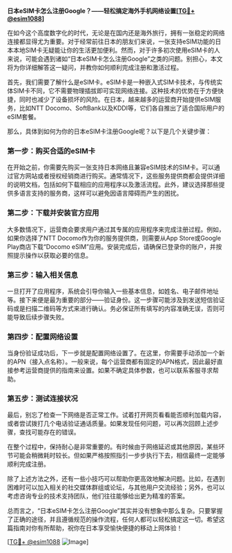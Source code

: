 **日本eSIM卡怎么注册Google？——轻松搞定海外手机网络设置[[TG💪+ @esim1088](https://t.me/s/esim1088)]**

在如今这个高度数字化的时代，无论是在国内还是海外旅行，拥有一张稳定的网络连接都显得尤为重要。对于经常前往日本的朋友们来说，一张支持eSIM功能的日本本地SIM卡无疑能让你的生活更加便利。然而，对于许多初次使用eSIM卡的人来说，可能会遇到诸如“日本eSIM卡怎么注册Google”之类的问题。别担心，本文将为你详细解答这一疑问，并教你如何顺利完成注册和激活过程。

首先，我们需要了解什么是eSIM卡。eSIM卡是一种嵌入式SIM卡技术，与传统实体SIM卡不同，它不需要物理插拔即可实现网络连接。这种技术的优势在于方便快捷，同时也减少了设备损坏的风险。在日本，越来越多的运营商开始提供eSIM服务，比如NTT Docomo、SoftBank以及KDDI等，它们各自推出了适合国际用户的eSIM套餐。

那么，具体到如何为你的日本eSIM卡注册Google呢？以下是几个关键步骤：

### 第一步：购买合适的eSIM卡

在开始之前，你需要先购买一张支持日本网络且兼容eSIM技术的SIM卡。可以通过官方网站或者授权经销商进行购买。通常情况下，这些服务提供商都会提供详细的说明文档，包括如何下载相应的应用程序以及激活流程。此外，建议选择那些提供多语言支持的服务商，这样可以避免因语言障碍而产生的困扰。

### 第二步：下载并安装官方应用

大多数情况下，运营商会要求用户通过其专属的应用程序来完成注册过程。例如，如果你选择了NTT Docomo作为你的服务提供商，则需要从App Store或Google Play商店下载“Docomo eSIM”应用。安装完成后，请确保已登录你的账户，并按照提示操作以获取必要的信息。

### 第三步：输入相关信息

一旦打开了应用程序，系统会引导你输入一些基本信息，如姓名、电子邮件地址等。接下来便是最为重要的部分——验证身份。这一步骤可能涉及到发送短信验证码或是扫描二维码等方式来进行确认。务必保证所有填写的内容准确无误，否则可能导致后续步骤失败。

### 第四步：配置网络设置

当身份验证成功后，下一步就是配置网络设置了。在这里，你需要手动添加一个新的APN（接入点名称）。一般来说，每个运营商都有固定的APN格式，因此最好直接参考运营商提供的指南来设置。如果不确定具体参数，也可以联系客服寻求帮助。

### 第五步：测试连接状况

最后，别忘了检查一下网络是否正常工作。试着打开网页看看能否顺利加载内容，或者尝试拨打几个电话验证通话质量。如果发现任何问题，可以再次回顾上述步骤，查找可能存在的错误。

在整个过程中，保持耐心是非常重要的。有时候由于网络延迟或其他原因，某些环节可能会稍微耗时较长。但如果严格按照指引一步步执行下去，相信最终一定能够顺利完成注册。

除了上述方法之外，还有一些小技巧可以帮助你更高效地解决问题。比如，在遇到困难时可以加入相关的社交媒体群组或论坛，与其他用户交流经验；另外，也可以考虑咨询专业的技术支持团队，他们往往能够给出更为精准的答案。

总而言之，“日本eSIM卡怎么注册Google”其实并没有想象中那么复杂。只要掌握了正确的途径，并且遵循规范的操作流程，任何人都可以轻松搞定这一切。希望这篇指南对你有所帮助，祝你在日本享受愉快便捷的移动上网体验！

[[TG💪+ @esim1088](https://t.me/s/esim1088) ![Image](https://i.postimg.cc/4NQfJmqS/Snipaste-2025-05-13-00-14-12.png)]